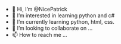 - 👋 Hi, I’m @NicePatrick
- 👀 I’m interested in learning python and c#
- 🌱 I’m currently learning python, html, css.
- 💞️ I’m looking to collaborate on ...
- 📫 How to reach me ...

<!---
NicePatrick/NicePatrick is a ✨ special ✨ repository because its `README.md` (this file) appears on your GitHub profile.
You can click the Preview link to take a look at your changes.
--->
